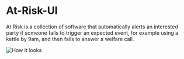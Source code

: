 # At-Risk-UI
At Risk is a collection of software that automatically alerts an interested party if someone fails to trigger an expected event, for example using a kettle by 9am, and then fails to answer a welfare call.

![How it looks](http://i.imgur.com/Xd71uY8.png)
